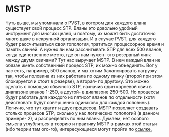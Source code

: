 # MSTP
Чуть выше, мы упоминали о PVST, в котором для каждого влана существует свой процесс STP. Вланы это довольно удобный инструмент для многих целей, и поэтому, их может быть достаточно много даже в некрупной организации. И в случае PVST, для каждого будет рассчитываться своя топология, тратиться процессорное время и память свичей. А нужно ли нам рассчитывать STP для всех 500 вланов, когда единственное место, где он нам нужен- это резервный линк между двумя свичами? Тут нас выручает MSTP. В нем каждый влан не обязан иметь собственный процесс STP, их можно объединять. Вот у нас есть, например, 500 вланов, и мы хотим балансировать нагрузку так, чтобы половина из них работала по одному линку (второй при этом блокируется и стоит в резерве), а вторая- по другому. Это можно сделать с помощью обычного STP, назначив один корневой свич в диапазоне вланов 1-250, а другой- в диапазоне 250-500. Но процессы будут работать для каждого из пятисот вланов по отдельности (хотя действовать будут совершенно одинаково для каждой половины). Логично, что тут хватит и двух процессов. MSTP позволяет создавать столько процесов STP, сколько у нас логических топологий (в данном примере- 2), и распределять по ним вланы. Думаем, нет особого смысла углубляться в теорию и практику MSTP в рамках этой статьи (ибо теории там ого-го), интересующиеся могут пройти по <a href="http://blog.ine.com/2010/02/22/understanding-mstp/">ссылке.</a>